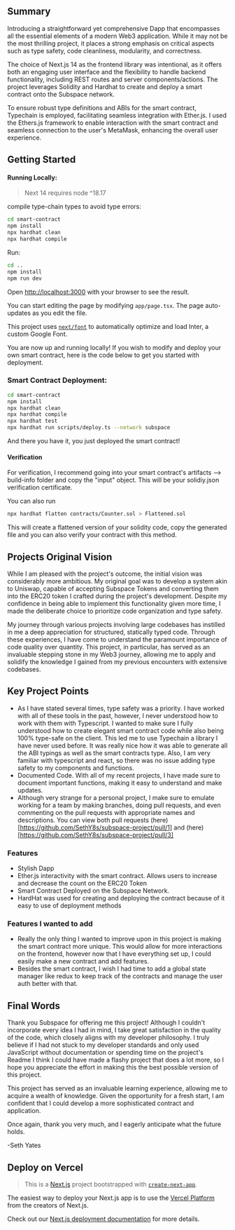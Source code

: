 ## Summary

Introducing a straightforward yet comprehensive Dapp that encompasses all the essential elements of a modern Web3 application. While it may not be the most thrilling project, it places a strong emphasis on critical aspects such as type safety, code cleanliness, modularity, and correctness.

The choice of Next.js 14 as the frontend library was intentional, as it offers both an engaging user interface and the flexibility to handle backend functionality, including REST routes and server components/actions. The project leverages Solidity and Hardhat to create and deploy a smart contract onto the Subspace network.

To ensure robust type definitions and ABIs for the smart contract, Typechain is employed, facilitating seamless integration with Ether.js. I used the Ethers.js framework to enable interaction with the smart contract and seamless connection to the user's MetaMask, enhancing the overall user experience.


## Getting Started

#### Running Locally:
> Next 14 requires node ^18.17

compile type-chain types to avoid type errors:
```bash
cd smart-contract
npm install
npx hardhat clean
npx hardhat compile
```

Run:
```bash
cd ..
npm install
npm run dev
```

Open [http://localhost:3000](http://localhost:3000) with your browser to see the result.

You can start editing the page by modifying `app/page.tsx`. The page auto-updates as you edit the file.

This project uses [`next/font`](https://nextjs.org/docs/basic-features/font-optimization) to automatically optimize and load Inter, a custom Google Font.

You are now up and running locally! If you wish to modify and deploy your own smart contract, here is the code below to get you started with deployment.

### Smart Contract Deployment:

```bash
cd smart-contract
npm install
npx hardhat clean
npx hardhat compile
npx hardhat test
npx hardhat run scripts/deploy.ts --network subspace
```

And there you have it, you just deployed the smart contract!

#### Verification

For verification, I recommend going into your smart contract's artifacts --> build-info folder and copy the "input" object. This will be your solidiy.json verification certificate.

You can also run

```bash
npx hardhat flatten contracts/Counter.sol > Flattened.sol
```

This will create a flattened version of your solidity code, copy the generated file and you can also verify your contract with this method.


## Projects Original Vision

While I am pleased with the project's outcome, the initial vision was considerably more ambitious. My original goal was to develop a system akin to Uniswap, capable of accepting Subspace Tokens and converting them into the ERC20 token I crafted during the project's development. Despite my confidence in being able to implement this functionality given more time, I made the deliberate choice to prioritize code organization and type safety.

My journey through various projects involving large codebases has instilled in me a deep appreciation for structured, statically typed code. Through these experiences, I have come to understand the paramount importance of code quality over quantity. This project, in particular, has served as an invaluable stepping stone in my Web3 journey, allowing me to apply and solidify the knowledge I gained from my previous encounters with extensive codebases.

## Key Project Points

- As I have stated several times, type safety was a priority. I have worked with all of these tools in the past, however, I never understood how to work with them with Typescript. I wanted to make sure I fully understood how to create elegant smart contract code while also being 100% type-safe on the client. This led me to use Typechain a library I have never used before. It was really nice how it was able to generate all the ABI typings as well as the smart contracts type. Also, I am very familiar with typescript and react, so there was no issue adding type safety to my components and functions.
- Documented Code. With all of my recent projects, I have made sure to document important functions, making it easy to understand and make updates.
- Although very strange for a personal project, I make sure to emulate working for a team by making branches, doing pull requests, and even commenting on the pull requests with appropriate names and descriptions. You can view both pull requests (here)[https://github.com/SethY8s/subspace-project/pull/1] and (here)[https://github.com/SethY8s/subspace-project/pull/3]

### Features

- Stylish Dapp
- Ether.js interactivity with the smart contract. Allows users to increase and decrease the count on the ERC20 Token
- Smart Contract Deployed on the Subspace Network.
- HardHat was used for creating and deploying the contract because of it easy to use of deployment methods

### Features I wanted to add

- Really the only thing I wanted to improve upon in this project is making the smart contract more unique. This would allow for more interactions on the frontend, however now that I have everything set up, I could easily make a new contract and add features.
- Besides the smart contract, I wish I had time to add a global state manager like redux to keep track of the contracts and manage the user auth better with that.

## Final Words

Thank you Subspace for offering me this project! Although I couldn't incorporate every idea I had in mind, I take great satisfaction in the quality of the code, which closely aligns with my developer philosophy. I truly believe if I had not stuck to my developer standards and only used JavaScript without documentation or spending time on the project's Readme I think I could have made a flashy project that does a lot more, so I hope you appreciate the effort in making this the best possible version of this project. 

This project has served as an invaluable learning experience, allowing me to acquire a wealth of knowledge. Given the opportunity for a fresh start, I am confident that I could develop a more sophisticated contract and application.

Once again, thank you very much, and I eagerly anticipate what the future holds.

-Seth Yates

## Deploy on Vercel

> This is a [Next.js](https://nextjs.org/) project bootstrapped with [`create-next-app`](https://github.com/vercel/next.js/tree/canary/packages/create-next-app).

The easiest way to deploy your Next.js app is to use the [Vercel Platform](https://vercel.com/new?utm_medium=default-template&filter=next.js&utm_source=create-next-app&utm_campaign=create-next-app-readme) from the creators of Next.js.

Check out our [Next.js deployment documentation](https://nextjs.org/docs/deployment) for more details.
